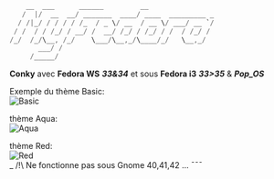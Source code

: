 ```rust  
    __  ___      ______         __                        
   /  |/  __  __/ _______  ____/ ____  _________ _        
  / /|_/ / / / / /_  / _ \/ __  / __ \/ ___/ __ `/        
 / /  / / /_/ / __/ /  __/ /_/ / /_/ / /  / /_/ /         
/_/  /_/\__, /_/    \___/\__,_/\____/_/   \__,_/ 
       ___/ /
     /_____/
```
**Conky** avec     **Fedora WS** ***33&34***
          et sous  **Fedora i3** ***33>35*** & ***Pop_OS***

Exemple du thème Basic:  
![Basic](https://github.com/luminahateo/MyConky/blob/main/AttachReadME/PreviewBasic.png)  
  
thème Aqua:  
![Aqua](https://github.com/luminahateo/MyConky/blob/main/AttachReadME/previewAqua.png)
  
thème Red:  
![Red](https://github.com/luminahateo/MyConky/blob/main/AttachReadME/previewRed.png)  
 _
/!\ Ne fonctionne pas sous Gnome 40,41,42 ...
¯¯¯
